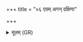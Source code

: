 +++
title = "०६ एयम् अगन् दक्षिणा"

+++
<details><summary>मूलम् (GR)</summary>

एयम् अगन् दक्षिणा भद्रतो नो  
अनेन दत्ता सुदुघा वयोधाः । +++(Bhatt. vayodhā(ḥ))+++  
यौवने जीवाँ अपि पृञ्चती जरा +++(Bhatt. (jarā))+++  
परा पितृभ्य उप सं पराणयात् ॥
</details>